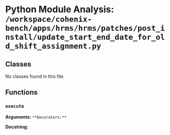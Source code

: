 # Python Module Analysis: `/workspace/cohenix-bench/apps/hrms/hrms/patches/post_install/update_start_end_date_for_old_shift_assignment.py`

## Classes

No classes found in this file.


## Functions

### `execute`
**Arguments:** ``
**Decorators:** ``

**Docstring:**
```

```

